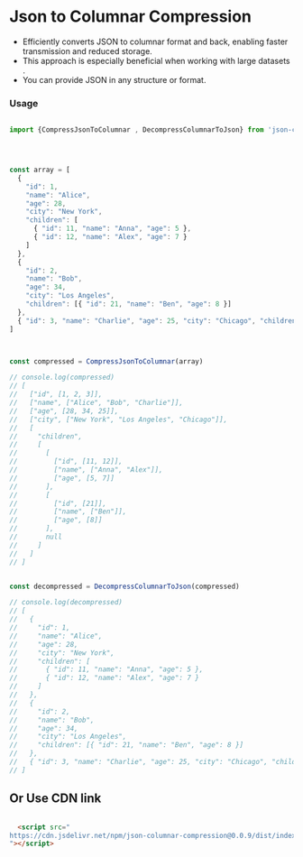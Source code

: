 
<div>

<h1>Json to Columnar Compression </h1> 

<ul>
<li>Efficiently converts JSON to columnar format and back, enabling faster transmission and reduced storage. </li>
<li> This approach is especially beneficial when working with large datasets . </li>
<li> You can provide JSON in any structure or format. </li>
</ul>

</div>


<h3>Usage </h3>

```ts

import {CompressJsonToColumnar , DecompressColumnarToJson} from 'json-columnar-compression'




const array = [
  {
    "id": 1,
    "name": "Alice",
    "age": 28,
    "city": "New York",
    "children": [
      { "id": 11, "name": "Anna", "age": 5 },
      { "id": 12, "name": "Alex", "age": 7 }
    ]
  },
  {
    "id": 2,
    "name": "Bob",
    "age": 34,
    "city": "Los Angeles",
    "children": [{ "id": 21, "name": "Ben", "age": 8 }]
  },
  { "id": 3, "name": "Charlie", "age": 25, "city": "Chicago", "children": null }
]



const compressed = CompressJsonToColumnar(array)

// console.log(compressed)
// [
//   ["id", [1, 2, 3]],
//   ["name", ["Alice", "Bob", "Charlie"]],
//   ["age", [28, 34, 25]],
//   ["city", ["New York", "Los Angeles", "Chicago"]],
//   [
//     "children",
//     [
//       [
//         ["id", [11, 12]],
//         ["name", ["Anna", "Alex"]],
//         ["age", [5, 7]]
//       ],
//       [
//         ["id", [21]],
//         ["name", ["Ben"]],
//         ["age", [8]]
//       ],
//       null
//     ]
//   ]
// ]


const decompressed = DecompressColumnarToJson(compressed)

// console.log(decompressed)
// [
//   {
//     "id": 1,
//     "name": "Alice",
//     "age": 28,
//     "city": "New York",
//     "children": [
//       { "id": 11, "name": "Anna", "age": 5 },
//       { "id": 12, "name": "Alex", "age": 7 }
//     ]
//   },
//   {
//     "id": 2,
//     "name": "Bob",
//     "age": 34,
//     "city": "Los Angeles",
//     "children": [{ "id": 21, "name": "Ben", "age": 8 }]
//   },
//   { "id": 3, "name": "Charlie", "age": 25, "city": "Chicago", "children": null }
// ]


```


<h2> Or Use CDN link </h2>

```html

  <script src="
https://cdn.jsdelivr.net/npm/json-columnar-compression@0.0.9/dist/index.min.js
"></script>



```
